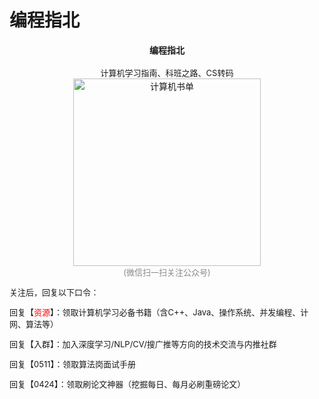 # 编程指北

<center><strong>编程指北</strong></center>

</br>

<center style="font-size: 13px;">计算机学习指南、科班之路、CS转码</center>
<p align="center" style="margin: 0; padding: 0">
  <img src="https://cdn.how2cs.cn/csguide/095140.jpg" alt="计算机书单" width="100%" style="max-width: 300px; max-height: 300px;">
</p>
<center style="margin-top: 0; font-size: 13px; color: #888">(微信扫一扫关注公众号)</center>

<p style="font-size: 13px;">关注后，回复以下口令：</p>

<p style="font-size: 13px;"> 回复【<font color="red">资源</font>】：领取计算机学习必备书籍（含C++、Java、操作系统、并发编程、计网、算法等）</p>

<p style="font-size: 13px;"> 回复【入群】：加入深度学习/NLP/CV/搜广推等方向的技术交流与内推社群 </p>

<p style="font-size: 13px;">回复【0511】：领取算法岗面试手册 </p>

<p style="font-size: 13px;">回复【0424】：领取刷论文神器（挖掘每日、每月必刷重磅论文）</p>